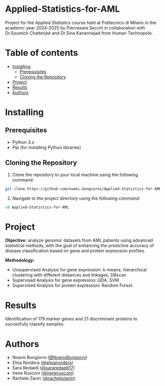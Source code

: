 <!-- omit form toc -->
# Applied-Statistics-for-AML

Project for the _Applied Statistics_ course held at Politecnico di Milano in the academic year 2024-2025 by Piercesare Secchi in collaboration with Dr.Soumick Chatterjee and Dr.Sina Kanannejad from Human Technopole.

<!-- omit from toc -->
# Table of contents

- [Installing](#installing)
  - [Prerequisites](#prerequisites)
  - [Cloning the Repository](#cloning-the-repository)
- [Project](#project)
- [Results](#results)
- [Authors](#authors)

# Installing

## Prerequisites

- Python 3.x
- Pip (for installing Python libraries)

## Cloning the Repository

1. Clone the repository to your local machine using the following command:
```bash
git clone https://github.com/noemi.bongiorni/Applied-Statistics-for-AML
```

2. Navigate to the project directory using the following command:
```bash
cd Applied-Statistics-for-AML
```

# Project

**Objective:** analyze genomic datasets from AML patients using advanced statistical methods, with the goal of enhancing the predictive accuracy of disease classification based on gene and protein expression profiles.

**Methodology:** 
  - Unsupervised Analysis for gene expression: k-means, hierarchical clustering with different distances and linkages, DBscan
  - Supervised Analysis for gene expression: QDA, SVM
  - Supervised Analysis for protein expression: Random Forest.

# Results
Identification of 179 marker genes and 21 discriminant proteins to succesfully classify samples.

# Authors

- Noemi Bongiorni ([@NoemiBongiorni](https://github.com/NoemiBongiorni))
- Elisa Nordera ([@elisanordera](https://github.com/elisanordera))
- Sara Redaelli ([@sararedaelli17](https://github.com/sararedaelli17))
- Irene Rusconi ([@irenerusconi](https://github.com/irenerusconi))
- Rachele Zanin ([@rachelezanin](https://github.com/rachelezanin))
